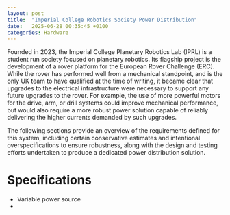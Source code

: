 ```yaml
---
layout: post
title:  "Imperial College Robotics Society Power Distribution"
date:   2025-06-28 00:35:45 +0100
categories: Hardware
---
```

Founded in 2023, the Imperial College Planetary Robotics Lab (IPRL) is a student run society focused on planetary robotics. Its flagship project is the development of a rover platform for the European Rover Challenge (ERC). While the rover has performed well from a mechanical standpoint, and is the only UK team to have qualified at the time of writing, it became clear that upgrades to the electrical infrastructure were necessary to support any future upgrades to the rover. For example, the use of more powerful motors for the drive, arm, or drill systems could improve mechanical performance, but would also require a more robust power solution capable of reliably delivering the higher currents demanded by such upgrades.

The following sections provide an overview of the requirements defined for this system, including certain conservative estimates and intentional overspecifications to ensure robustness, along with the design and testing efforts undertaken to produce a dedicated power distribution solution.

# Specifications
- Variable power source
- 

<!-- # Board design

## MCU

## Sensing

## Output

## Protection and power

## Indicators -->